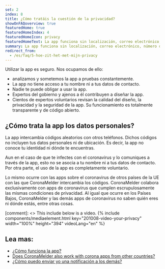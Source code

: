 ```yaml
---
set: 2
index: 8
title: ¿Cómo tratáis la cuestión de la privacidad?
showOnFAQoverview: true
featuredHome: true
featuredHomeIndex: 4
featuredHomeIcon: privacy
featuredHomeText: La app funciona sin localización, correo electrónico, número de teléfono u otros datos de contacto.
summary: La app funciona sin localización, correo electrónico, número de teléfono u otros datos de contacto.
redirect_from: 
  - /es/faq/5-hoe-zit-het-met-mijn-privacy
---
```

Utilizar la app es seguro. Nos ocupamos de ello:

- analizamos y sometemos la app a pruebas constantemente.
- La app no tiene acceso a tu nombre ni a tus datos de contacto.
- Nadie te puede obligar a usar la app.
- Expertos del gobierno y ajenos a él contribuyen a diseñar la app.
- Cientos de expertos voluntarios revisan la calidad del diseño, la privacidad y la seguridad de la app. Su funcionamiento es totalmente transparente y de código abierto.

## ¿Cómo trata la app los datos personales?

La app intercambia códigos aleatorios con otros teléfonos. Dichos códigos no incluyen tus datos personales ni de ubicación. Es decir, la app no conoce tu identidad ni dónde te encuentras.

Aun en el caso de que te infectes con el coronavirus y lo comuniques a través de la app, esto no se asocia a tu nombre ni a tus datos de contacto. Por otra parte, el uso de la app es completamente voluntario.

Lo mismo ocurre con las apps sobre el coronavirus de otros países de la UE con las que CoronaMelder intercambia los códigos. CoronaMelder colabora exclusivamente con apps de coronavirus que cumplen escrupulosamente las mismas condiciones de privacidad. Al igual que ocurre en los Países Bajos, CoronaMelder y las demás apps de coronavirus no saben quién eres ni dónde estás, entre otras cosas.

[comment]: <> This include below is a video.
{% include components/mediaelement.html key="201008-video-your-privacy" width="100%" height="394"  videoLang="en" %}

## Lea mas:
 
- [¿Cómo funciona la app?](/{{page.lang}}/faq/1-2-hoe-werkt-de-app)
- [Does CoronaMelder also work with corona apps from other countries?](/{{page.lang}}/faq/13-gebruik-app-uit-ander-land)
- [¿Cómo puedo enviar yo una notificación a los demás?](/{{page.lang}}/faq/1-4-hoe-stuur-ik-een-melding)
